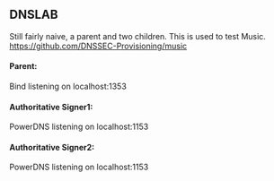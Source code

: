## DNSLAB 

Still fairly naive, a parent and two children. This is used to test Music. https://github.com/DNSSEC-Provisioning/music

#### Parent:

Bind listening on localhost:1353

#### Authoritative Signer1:

PowerDNS listening on localhost:1153

#### Authoritative Signer2:

PowerDNS listening on localhost:1153
